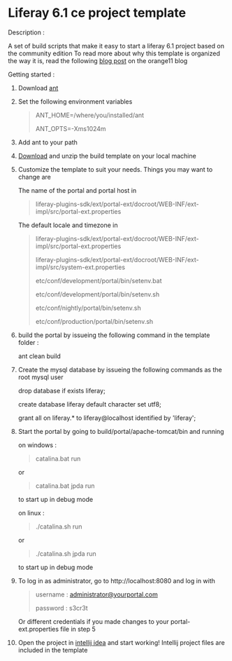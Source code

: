 Liferay 6.1 ce project template
===============================

Description :

A set of build scripts that make it easy to start a liferay 6.1 project based on the community edition
To read more about why this template is organized the way it is, read the following [blog post](http://blog.orange11.nl/2012/05/03/liferay-sdk-development-best-practices/) on the orange11 blog

Getting started :

1. Download [ant](http://ant.apache.org/bindownload.cgi)

2. Set the following environment variables
  
   >ANT_HOME=/where/you/installed/ant
   >
   >ANT_OPTS=-Xms1024m
   
3. Add ant to your path

4. [Download](https://github.com/downloads/jelmerk/liferay-6.1-build-template/liferay-6.1-build-template.zip) and unzip the build template on your local machine

5. Customize the template to suit your needs. Things you may want to change are

   The name of the portal and portal host in

   >liferay-plugins-sdk/ext/portal-ext/docroot/WEB-INF/ext-impl/src/portal-ext.properties

   The default locale and timezone in 

   >liferay-plugins-sdk/ext/portal-ext/docroot/WEB-INF/ext-impl/src/portal-ext.properties
   >
   >liferay-plugins-sdk/ext/portal-ext/docroot/WEB-INF/ext-impl/src/system-ext.properties
   >
   >etc/conf/development/portal/bin/setenv.bat
   >
   >etc/conf/development/portal/bin/setenv.sh
   >
   >etc/conf/nightly/portal/bin/setenv.sh
   >
   >etc/conf/production/portal/bin/setenv.sh

6. build the portal by issueing the following command in the template folder :

   ant clean build

7. Create the mysql database by issueing the following commands as the root mysql user

   drop database if exists liferay;

   create database liferay default character set utf8;

   grant all on liferay.* to liferay@localhost identified by 'liferay';

8. Start the portal by going to build/portal/apache-tomcat/bin and running

   on windows :

      >catalina.bat run

      or 

      >catalina.bat jpda run 

      to start up in debug mode
    
   on linux :

      >./catalina.sh run

      or
    
      >./catalina.sh jpda run
    
   to start up in debug mode

9. To log in as administrator, go to http://localhost:8080 and log in with 

   >username : administrator@yourportal.com
   >
   >password : s3cr3t

   Or different credentials if you made changes to your portal-ext.properties file in step 5

10. Open the project in [intellij idea](http://www.jetbrains.com/idea/) and start working! 
    Intellij project files are included in the template


